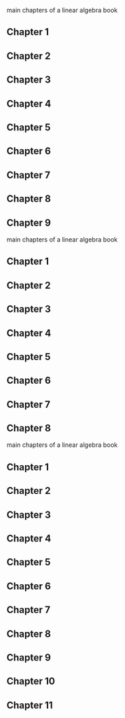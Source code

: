 main chapters of a linear algebra book
## Chapter 1
## Chapter 2
## Chapter 3
## Chapter 4
## Chapter 5
## Chapter 6
## Chapter 7
## Chapter 8
## Chapter 9
main chapters of a linear algebra book
## Chapter 1
## Chapter 2
## Chapter 3
## Chapter 4
## Chapter 5
## Chapter 6
## Chapter 7
## Chapter 8
main chapters of a linear algebra book
## Chapter 1
## Chapter 2
## Chapter 3
## Chapter 4
## Chapter 5
## Chapter 6
## Chapter 7
## Chapter 8
## Chapter 9
## Chapter 10
## Chapter 11
